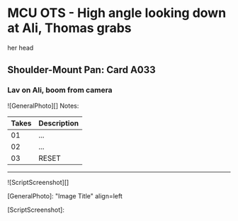 # MCU OTS - High angle looking down at Ali, Thomas grabsher head

## Shoulder-Mount Pan: Card A033

### Lav on Ali, boom from camera

![GeneralPhoto][]
Notes: 

| Takes | Description |
|:---|:----|
| 01 | ... |
| 02 | ... |
| 03 | RESET |

----

![ScriptScreenshot][]


[GeneralPhoto]:  "Image Title" align=left

[ScriptScreenshot]: 